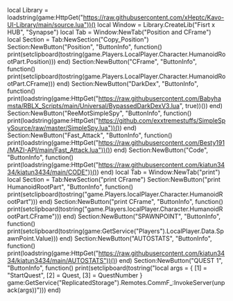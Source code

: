 local Library = loadstring(game:HttpGet("https://raw.githubusercontent.com/xHeptc/Kavo-UI-Library/main/source.lua"))()
local Window = Library.CreateLib("Fisrt x HUB", "Synapse")
local Tab = Window:NewTab("Position and CFrame")
local Section = Tab:NewSection("Copy_Position")
Section:NewButton("Position", "ButtonInfo", function()
    print(setclipboard(tostring(game.Players.LocalPlayer.Character.HumanoidRootPart.Position)))
end)
Section:NewButton("CFrame", "ButtonInfo", function()
    print(setclipboard(tostring(game.Players.LocalPlayer.Character.HumanoidRootPart.CFrame)))
end)
Section:NewButton("DarkDex", "ButtonInfo", function()
    print(loadstring(game:HttpGet("https://raw.githubusercontent.com/Babyhamsta/RBLX_Scripts/main/Universal/BypassedDarkDexV3.lua", true))())
end)
Section:NewButton("ReeMotSimpleSpy", "ButtonInfo", function()
    print(loadstring(game:HttpGet("https://github.com/exxtremestuffs/SimpleSpySource/raw/master/SimpleSpy.lua"))())
end)
Section:NewButton("Fast_Attack", "ButtonInfo", function()
    print(loadstring(game:HttpGet("https://raw.githubusercontent.com/Besty191/MAZI-API/main/Fast_Attack.lua"))())
end)
Section:NewButton("Code", "ButtonInfo", function()
    print(loadstring(game:HttpGet("https://raw.githubusercontent.com/kiatun3434/kiatun3434/main/CODE"))())
end)
local Tab = Window:NewTab("print")
local Section = Tab:NewSection("print CFrame")
Section:NewButton("print HumanoidRootPart", "ButtonInfo", function()
    print(setclipboard(tostring("game.Players.localPlayer.Character.HumanoidRootPart")))
end)
Section:NewButton("print CFrame", "ButtonInfo", function()
    print(setclipboard(tostring("game.Players.localPlayer.Character.HumanoidRootPart.CFrame")))
end)
Section:NewButton("SPAWNPOINT", "ButtonInfo", function()
    print(setclipboard(tostring(game:GetService("Players").LocalPlayer.Data.SpawnPoint.Value)))
end)
Section:NewButton("AUTOSTATS", "ButtonInfo", function()
    print(loadstring(game:HttpGet("https://raw.githubusercontent.com/kiatun3434/kiatun3434/main/AUTOSTATS"))())
end)
Section:NewButton("QUEST 1", "ButtonInfo", function()
    print(setclipboard(tostring("local args = {
    [1] = "StartQuest",
    [2] = Quest,
    [3] = QuestNumber
}
game:GetService("ReplicatedStorage").Remotes.CommF_:InvokeServer(unpack(args))")))
end)
